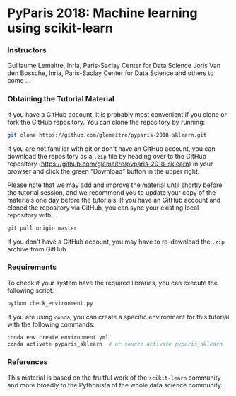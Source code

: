 # PyParis 2018: Machine learning using scikit-learn

### Instructors

Guillaume Lemaitre, Inria, Paris-Saclay Center for Data Science
Joris Van den Bossche, Inria, Paris-Saclay Center for Data Science
and others to come ...

### Obtaining the Tutorial Material

If you have a GitHub account, it is probably most convenient if you clone or
fork the GitHub repository. You can clone the repository by running:

```bash
git clone https://github.com/glemaitre/pyparis-2018-sklearn.git
```

If you are not familiar with git or don't have an GitHub account, you can
download the repository as a `.zip` file by heading over to the GitHub
repository (https://github.com/glemaitre/pyparis-2018-sklearn) in your browser
and click the green “Download” button in the upper right.

Please note that we may add and improve the material until shortly before the
tutorial session, and we recommend you to update your copy of the materials one
day before the tutorials. If you have an GitHub account and cloned the
repository via GitHub, you can sync your existing local repository with:

```bash
git pull origin master
```

If you don't have a GitHub account, you may have to re-download the `.zip`
archive from GitHub.

### Requirements

To check if your system have the required libraries, you can execute the
following script:

```bash
python check_environment.py
```

If you are using `conda`, you can create a specific environment for this
tutorial with the following commands:

```bash
conda env create environment.yml
conda activate pyparis_sklearn  # or source activate pyparis_sklearn
```

### References

This material is based on the fruitful work of the `scikit-learn` community and
more broadly to the Pythonista of the whole data science community.